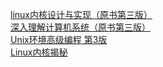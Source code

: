 [linux内核设计与实现（原书第三版）](https://github.com/muditbac/Reading/blob/master/Linux%E5%86%85%E6%A0%B8%E8%AE%BE%E8%AE%A1%E4%B8%8E%E5%AE%9E%E7%8E%B0(%E7%AC%AC%E4%B8%89%E7%89%88%E4%B8%AD%E6%96%87%E9%AB%98%E6%B8%85%E5%B8%A6%E7%9B%AE%E5%BD%95).pdf)  
[深入理解计算机系统（原书第三版）](http://eol.bnuz.edu.cn/meol/common/script/preview/download_preview.jsp?fileid=2169600&resid=242120&lid=28605)   
[Unix环境高级编程 第3版](https://github.com/shihyu/Linux_Programming/blob/master/books/Advanced.Programming.in.the.UNIX.Environment.3rd.Edition.0321637739.pdf)   
[Linux内核揭秘](https://xinqiu.gitbooks.io/linux-insides-cn/content/)  
